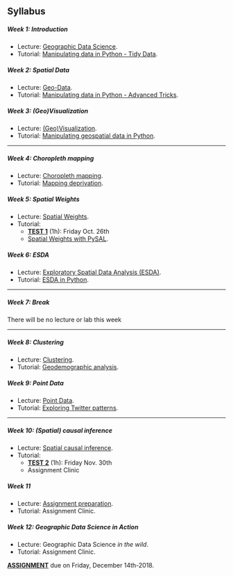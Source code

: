 
## Syllabus

##### Week 1: Introduction

* Lecture: [Geographic Data Science](notes/Class_01.html).
* Tutorial: [Manipulating data in Python - Tidy Data](labs/Lab_01.html).

##### Week 2: Spatial Data

* Lecture: [Geo-Data](notes/Class_02.html).
* Tutorial: [Manipulating data in Python - Advanced Tricks](labs/Lab_02.html).

##### Week 3: (Geo)Visualization

* Lecture: [(Geo)Visualization](notes/Class_03.html).
* Tutorial: [Manipulating geospatial data in Python](labs/Lab_03.html).

-----

##### Week 4: Choropleth mapping

* Lecture: [Choropleth mapping](notes/Class_04.html).
* Tutorial: [Mapping deprivation](labs/Lab_04.html).

##### Week 5: Spatial Weights

* Lecture: [Spatial Weights](notes/Class_05.html).
* Tutorial: 
    - [**TEST 1**](assignments.html#task_01) (1h): Friday Oct. 26th
    - [Spatial Weights with PySAL](labs/Lab_05.html).

##### Week 6: ESDA

* Lecture: [Exploratory Spatial Data Analysis (ESDA)](notes/Class_06.html).
* Tutorial: [ESDA in Python](labs/Lab_06.html).

-----

##### Week 7: Break

There will be no lecture or lab this week

-----

##### Week 8: Clustering

* Lecture: [Clustering](notes/Class_08.html).
* Tutorial: [Geodemographic analysis](labs/Lab_08.html).

##### Week 9: Point Data

* Lecture: [Point Data](notes/Class_09.html).
* Tutorial: [Exploring Twitter patterns](labs/Lab_09.html).

-----

##### Week 10: (Spatial) causal inference

* Lecture: [Spatial causal inference](notes/Class_10.html).
* Tutorial: 
    - [**TEST 2**](assignments.html#task_02) (1h): Friday Nov. 30th
    - Assignment Clinic

##### Week 11

* Lecture: [Assignment preparation](notes/Class_11.html).
* Tutorial: Assignment Clinic.

##### Week 12: Geographic Data Science in Action

* Lecture: Geographic Data Science *in the wild*.
* Tutorial: Assignment Clinic.

[**ASSIGNMENT**](assignments.html#task_03) due on Friday, December
14th-2018.


